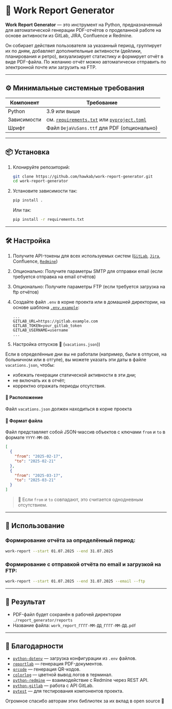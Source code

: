# 🧾 Work Report Generator

**Work Report Generator** — это инструмент на Python, предназначенный для автоматической генерации PDF-отчётов о проделанной работе на основе активности из GitLab, JIRA, Confluence и Redmine.

Он собирает действия пользователя за указанный период, группирует их по дням, добавляет дополнительные активности (дейлики, планирования и ретро), визуализирует статистику и формирует отчёт в виде PDF-файла. По желанию отчёт можно автоматически отправить по электронной почте или загрузить на FTP.

---

## ⚙️ Минимальные системные требования

| Компонент         | Требование                            |
|------------------|----------------------------------------|
| Python           | 3.9 или выше                           |
| Зависимости      | см. [`requirements.txt`](/requirements.txt) или [`pyproject.toml`](/pyproject.toml) |
| Шрифт            | Файл `DejaVuSans.ttf` для PDF (опционально) |

---

## 📦 Установка

1. Клонируйте репозиторий:
   ```bash
   git clone https://github.com/hawkab/work-report-generator.git
   cd work-report-generator
   ```

2. Установите зависимости так:
   ```bash
   pip install .
   ```

   Или так:
   ```bash
   pip install -r requirements.txt
   ```

---

## 🛠 Настройка

1. Получите API-токены для всех используемых систем ([`GitLab`](https://specialistoff.net/question/773), [`Jira`](https://support.atlassian.com/atlassian-account/docs/manage-api-tokens-for-your-atlassian-account/), Confluence, [`Redmine`](https://www.redmine.org/boards/2/topics/53956/))

2. Опционально: Получите параметры SMTP для отправки email (если требуется отправка на email отчётов)

3. Опционально: Получите параметры FTP (если требуется загрузка на ftp отчётов)

4. Создайте файл `.env` в корне проекта или в домашней директории, на основе шаблона [`.env.example`](/.env.example):

   ```dotenv
   ...
   GITLAB_URL=https://gitlab.example.com
   GITLAB_TOKEN=your_gitlab_token
   GITLAB_USERNAME=username
   ...
   ```
5. Настройка отпусков 📆 (`vacations.json`))

Если в определённые дни вы не работали (например, были в отпуске, на больничном или в отгуле), вы можете указать эти даты в файле `vacations.json`, чтобы:

- избежать генерации статической активности в эти дни;
- не включать их в отчёт;
- корректно отражать периоды отсутствия.

#### 📁 Расположение

Файл `vacations.json` должен находиться в корне проекта

#### 🧾 Формат файла

Файл представляет собой JSON-массив объектов с ключами `from` и `to` в формате `YYYY-MM-DD`.

```json
[
  {
    "from": "2025-02-17",
    "to": "2025-02-21"
  },
  {
    "from": "2025-03-17",
    "to": "2025-03-21"
  }
]
```

> 🔄 Если `from` и `to` совпадают, это считается однодневным отсутствием.

---

## 🚀 Использование

### Формирование отчёта за определённый период:

```bash
work-report --start 01.07.2025 --end 31.07.2025
```

### Формирование с отправкой отчёта по email и загрузкой на FTP:

```bash
work-report --start 01.07.2025 --end 31.07.2025 --email --ftp
```

---

## 📁 Результат

- PDF-файл будет сохранён в рабочей директории `./report_generator/reports`
- Название файла: `work_report_ГГГГ-ММ-ДД_ГГГГ-ММ-ДД.pdf`

---

## 🤝 Благодарности

- [`python-dotenv`](https://github.com/theskumar/python-dotenv) — загрузка конфигурации из `.env` файлов.
- [`reportlab`](https://pypi.org/project/reportlab/) — генерация PDF-документов.
- [`qrcode`](https://pypi.org/project/qrcode/) — генерация QR-кодов.
- [`colorlog`](https://github.com/borntyping/python-colorlog) — цветной вывод логов в терминал.
- [`python-redmine`](https://github.com/maxtepkeev/python-redmine) — взаимодействие с Redmine через REST API.
- [`python-gitlab`](https://github.com/python-gitlab/python-gitlab) — работа с API GitLab.
- [`pytest`](https://docs.pytest.org/) — для тестирования компонентов проекта.

Огромное спасибо авторам этих библиотек за их вклад в open source 💚
